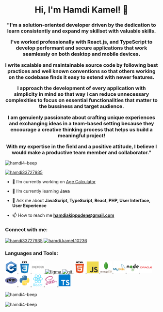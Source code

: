 <h1 align="center">Hi, I'm Hamdi Kamel! 👋</h1>
<h3 align="center">"I'm a solution-oriented developer driven by the dedication to learn consistently and expand my skillset with valuable skills.


I've worked professionally with React.js, and TypeScript to develop performant and secure applications that work seamlessly on both desktop and mobile devices.

I write scalable and maintainable source code by following best practices and well known conventions so that others working on the codebase finds it easy to extend with newer features.

I approach the development of every application with simplicity in mind so that way I can reduce unnecessary complexities to focus on essential functionalities that matter to the bussiness and target audience.

I am genuienly passionate about crafting unique experiences and exchanging ideas in a team-based setting because they encourage a creative thinking process that helps us build a meaningful project!

With my expertise in the field and a positive attitude, I believe I would make a productive team member and collaborator."</h3>

<p align="left"> <img src="https://komarev.com/ghpvc/?username=hamdi4-beep&label=Profile%20views&color=0e75b6&style=flat" alt="hamdi4-beep" /> </p>

<p align="left"> <a href="https://twitter.com/hamdi33727935" target="blank"><img src="https://img.shields.io/twitter/follow/hamdi33727935?logo=twitter&style=for-the-badge" alt="hamdi33727935" /></a> </p>

- 🔭 I’m currently working on [Age Calculator](https://github.com/hamdi4-beep/age-calculator-app-main)

- 🌱 I’m currently learning **Java**

- 💬 Ask me about **JavaScript, TypeScript, React, PHP, User Interface, User Experience**

- 📫 How to reach me **hamdiakippuden@gmail.com**

<h3 align="left">Connect with me:</h3>
<p align="left">
<a href="https://twitter.com/hamdi33727935" target="blank"><img align="center" src="https://raw.githubusercontent.com/rahuldkjain/github-profile-readme-generator/master/src/images/icons/Social/twitter.svg" alt="hamdi33727935" height="30" width="40" /></a>
<a href="https://www.linkedin.com/in/hamdi-kamel-bab017b8" target="blank"><img align="center" src="https://raw.githubusercontent.com/rahuldkjain/github-profile-readme-generator/master/src/images/icons/Social/linkedin.svg" alt="hamdi.kamel.10236" height="30" width="40" /></a>
</p>

<h3 align="left">Languages and Tools:</h3>
<p align="left"> <a href="https://www.w3schools.com/cpp/" target="_blank" rel="noreferrer"> <img src="https://raw.githubusercontent.com/devicons/devicon/master/icons/cplusplus/cplusplus-original.svg" alt="cplusplus" width="40" height="40"/> </a> <a href="https://www.w3schools.com/css/" target="_blank" rel="noreferrer"> <img src="https://raw.githubusercontent.com/devicons/devicon/master/icons/css3/css3-original-wordmark.svg" alt="css3" width="40" height="40"/> </a> <a href="https://expressjs.com" target="_blank" rel="noreferrer"> <img src="https://raw.githubusercontent.com/devicons/devicon/master/icons/express/express-original-wordmark.svg" alt="express" width="40" height="40"/> </a> <a href="https://www.figma.com/" target="_blank" rel="noreferrer"> <img src="https://www.vectorlogo.zone/logos/figma/figma-icon.svg" alt="figma" width="40" height="40"/> </a> <a href="https://git-scm.com/" target="_blank" rel="noreferrer"> <img src="https://www.vectorlogo.zone/logos/git-scm/git-scm-icon.svg" alt="git" width="40" height="40"/> </a> <a href="https://www.w3.org/html/" target="_blank" rel="noreferrer"> <img src="https://raw.githubusercontent.com/devicons/devicon/master/icons/html5/html5-original-wordmark.svg" alt="html5" width="40" height="40"/> </a> <a href="https://developer.mozilla.org/en-US/docs/Web/JavaScript" target="_blank" rel="noreferrer"> <img src="https://raw.githubusercontent.com/devicons/devicon/master/icons/javascript/javascript-original.svg" alt="javascript" width="40" height="40"/> </a> <a href="https://www.mongodb.com/" target="_blank" rel="noreferrer"> <img src="https://raw.githubusercontent.com/devicons/devicon/master/icons/mongodb/mongodb-original-wordmark.svg" alt="mongodb" width="40" height="40"/> </a> <a href="https://www.mysql.com/" target="_blank" rel="noreferrer"> <img src="https://raw.githubusercontent.com/devicons/devicon/master/icons/mysql/mysql-original-wordmark.svg" alt="mysql" width="40" height="40"/> </a> <a href="https://nodejs.org" target="_blank" rel="noreferrer"> <img src="https://raw.githubusercontent.com/devicons/devicon/master/icons/nodejs/nodejs-original-wordmark.svg" alt="nodejs" width="40" height="40"/> </a> <a href="https://www.oracle.com/" target="_blank" rel="noreferrer"> <img src="https://raw.githubusercontent.com/devicons/devicon/master/icons/oracle/oracle-original.svg" alt="oracle" width="40" height="40"/> </a> <a href="https://www.php.net" target="_blank" rel="noreferrer"> <img src="https://raw.githubusercontent.com/devicons/devicon/master/icons/php/php-original.svg" alt="php" width="40" height="40"/> </a> <a href="https://www.python.org" target="_blank" rel="noreferrer"> <img src="https://raw.githubusercontent.com/devicons/devicon/master/icons/python/python-original.svg" alt="python" width="40" height="40"/> </a> <a href="https://reactjs.org/" target="_blank" rel="noreferrer"> <img src="https://raw.githubusercontent.com/devicons/devicon/master/icons/react/react-original-wordmark.svg" alt="react" width="40" height="40"/> </a> <a href="https://sass-lang.com" target="_blank" rel="noreferrer"> <img src="https://raw.githubusercontent.com/devicons/devicon/master/icons/sass/sass-original.svg" alt="sass" width="40" height="40"/> </a> <a href="https://www.typescriptlang.org/" target="_blank" rel="noreferrer"> <img src="https://raw.githubusercontent.com/devicons/devicon/master/icons/typescript/typescript-original.svg" alt="typescript" width="40" height="40"/> </a> </p>

<p><img align="center" src="https://github-readme-stats.vercel.app/api/top-langs?username=hamdi4-beep&show_icons=true&locale=en&layout=compact" alt="hamdi4-beep" /></p>

<p><img align="center" src="https://github-readme-streak-stats.herokuapp.com/?user=hamdi4-beep&" alt="hamdi4-beep" /></p>
